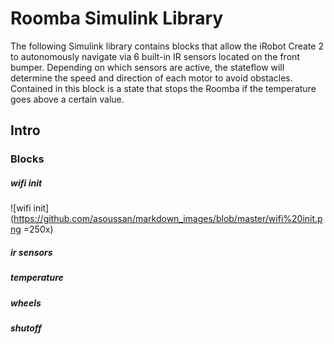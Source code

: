 # Roomba Simulink Library
The following Simulink library contains blocks that allow the iRobot Create 2 to autonomously navigate via 6 built-in IR sensors located on the front bumper. Depending on which sensors are active, the stateflow will determine the speed and direction of each motor to avoid obstacles. Contained in this block is a state that stops the Roomba if the temperature goes above a certain value.
## Intro

### Blocks
##### **wifi init**

![wifi init](https://github.com/asoussan/markdown_images/blob/master/wifi%20init.png =250x)

##### **ir sensors**


##### **temperature**


##### **wheels**


##### **shutoff**
